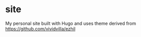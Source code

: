 # site

My personal site built with Hugo and uses theme derived from https://github.com/vividvilla/ezhil
